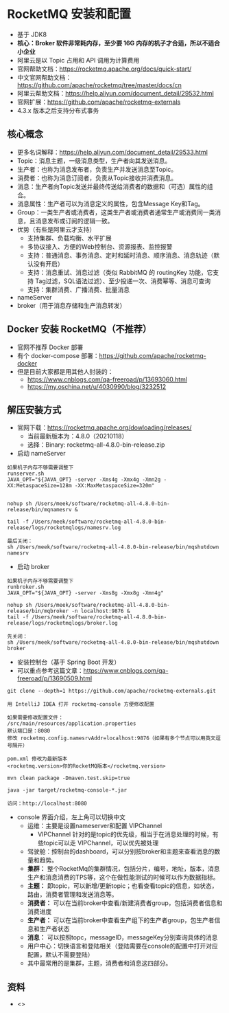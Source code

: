 # RocketMQ 安装和配置

- 基于 JDK8
- **核心：Broker 软件非常耗内存，至少要 16G 内存的机子才合适，所以不适合小企业**
- 阿里云是以 Topic 占用和 API 调用为计算费用
- 官网帮助文档：<https://rocketmq.apache.org/docs/quick-start/>
- 中文官网帮助文档：<https://github.com/apache/rocketmq/tree/master/docs/cn>
- 阿里云帮助文档：<https://help.aliyun.com/document_detail/29532.html>
- 官网扩展：<https://github.com/apache/rocketmq-externals>
- 4.3.x 版本之后支持分布式事务

## 核心概念

- 更多名词解释：<https://help.aliyun.com/document_detail/29533.html>
- Topic：消息主题，一级消息类型，生产者向其发送消息。
- 生产者：也称为消息发布者，负责生产并发送消息至Topic。
- 消费者：也称为消息订阅者，负责从Topic接收并消费消息。
- 消息：生产者向Topic发送并最终传送给消费者的数据和（可选）属性的组合。
- 消息属性：生产者可以为消息定义的属性，包含Message Key和Tag。
- Group：一类生产者或消费者，这类生产者或消费者通常生产或消费同一类消息，且消息发布或订阅的逻辑一致。
- 优势（有些是阿里云才支持）
    - 支持集群、负载均衡、水平扩展
    - 多协议接入、方便的Web控制台、资源报表、监控报警
    - 支持：普通消息、事务消息、定时和延时消息、顺序消息、消息轨迹（默认没有开启）
    - 支持：消息重试、消息过滤（类似 RabbitMQ 的 routingKey 功能，它支持 Tag过滤，SQL语法过滤）、至少投递一次、消费幂等、消息可查询
    - 支持：集群消费、广播消费、批量消息
- nameServer
- broker（用于消息存储和生产消息转发）


## Docker 安装 RocketMQ（不推荐）

- 官网不推荐 Docker 部署
- 有个 docker-compose 部署：<https://github.com/apache/rocketmq-docker>
- 但是目前大家都是用其他人封装的：
    - <https://www.cnblogs.com/qa-freeroad/p/13693060.html>
    - <https://my.oschina.net/u/4030990/blog/3232512>

## 解压安装方式

- 官网下载：<https://rocketmq.apache.org/dowloading/releases/>
    - 当前最新版本为：4.8.0（20210118）
    - 选择：Binary: rocketmq-all-4.8.0-bin-release.zip
- 启动 nameServer

```
如果机子内存不够需要调整下
runserver.sh
JAVA_OPT="${JAVA_OPT} -server -Xms4g -Xmx4g -Xmn2g -XX:MetaspaceSize=128m -XX:MaxMetaspaceSize=320m"


nohup sh /Users/meek/software/rocketmq-all-4.8.0-bin-release/bin/mqnamesrv &

tail -f /Users/meek/software/rocketmq-all-4.8.0-bin-release/logs/rocketmqlogs/namesrv.log

最后关闭：
sh /Users/meek/software/rocketmq-all-4.8.0-bin-release/bin/mqshutdown namesrv
```

- 启动 broker

```
如果机子内存不够需要调整下
runbroker.sh
JAVA_OPT="${JAVA_OPT} -server -Xms8g -Xmx8g -Xmn4g"

nohup sh /Users/meek/software/rocketmq-all-4.8.0-bin-release/bin/mqbroker -n localhost:9876 &
tail -f /Users/meek/software/rocketmq-all-4.8.0-bin-release/logs/rocketmqlogs/broker.log 

先关闭：
sh /Users/meek/software/rocketmq-all-4.8.0-bin-release/bin/mqshutdown broker
```

- 安装控制台（基于 Spring Boot 开发）
- 可以重点参考这篇文章：<https://www.cnblogs.com/qa-freeroad/p/13690509.html>

```
git clone --depth=1 https://github.com/apache/rocketmq-externals.git

用 IntelliJ IDEA 打开 rocketmq-console 方便修改配置

如果需要修改配置文件：
/src/main/resources/application.properties
默认端口是：8080
修改 rocketmq.config.namesrvAddr=localhost:9876（如果有多个节点可以用英文逗号隔开）

pom.xml 修改为最新版本
<rocketmq.version>你的RocketMQ版本</rocketmq.version>

mvn clean package -Dmaven.test.skip=true

java -jar target/rocketmq-console-*.jar

访问：http://localhost:8080
```

- console 界面介绍，左上角可以切换中文
    - 运维：主要是设置nameserver和配置 VIPChannel
        - VIPChannel 针对的是topic的优先级，相当于在消息处理的时候，有些topic可以走 VIPChannel，可以优先被处理
    - 驾驶舱：控制台的dashboard，可以分别按broker和主题来查看消息的数量和趋势。
    - **集群：** 整个RocketMq的集群情况，包括分片，编号，地址，版本，消息生产和消息消费的TPS等，这个在做性能测试的时候可以作为数据指标。
    - **主题：** 即topic，可以新增/更新topic；也看查看topic的信息，如状态，路由，消费者管理和发送消息等。
    - **消费者：** 可以在当前broker中查看/新建消费者group，包括消费者信息和消费进度
    - **生产者：** 可以在当前broker中查看生产组下的生产者group，包生产者信息和生产者状态
    - **消息：** 可以按照topc，messageID，messageKey分别查询具体的消息
    - 用户中心：切换语言和登陆相关（登陆需要在console的配置中打开对应配置，默认不需要登陆）
    - 其中最常用的是集群，主题，消费者和消息这四部分。 


## 资料

- <>






